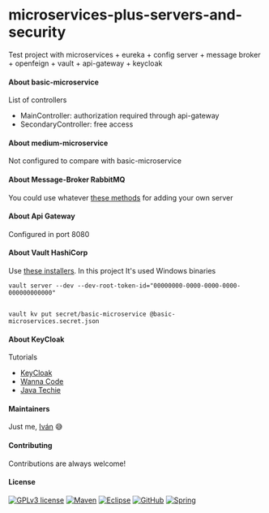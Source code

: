 # microservices-plus-servers-and-security

Test project with microservices + eureka + config server + message broker + openfeign + vault + api-gateway + keycloak 

#### About basic-microservice

List of controllers

   - MainController: authorization required through api-gateway
   - SecondaryController: free access
	
	
#### About medium-microservice

Not configured to compare with basic-microservice

	
#### About Message-Broker RabbitMQ

You could use whatever [these methods](https://www.rabbitmq.com/download.html) for adding your own server


#### About Api Gateway

Configured in port 8080


#### About Vault HashiCorp

Use [these installers](https://developer.hashicorp.com/vault/downloads). In this project It's used Windows binaries

```
vault server --dev --dev-root-token-id="00000000-0000-0000-0000-000000000000"


vault kv put secret/basic-microservice @basic-microservices.secret.json

```

#### About KeyCloak

   Tutorials
	
   - [KeyCloak](https://www.keycloak.org/getting-started/getting-started-zip)
   - [Wanna Code](https://www.youtube.com/playlist?list=PL145AyWAbMDhwUbBL74s1D2ZV9EqBaQ1t)
   - [Java Techie](https://www.youtube.com/watch?v=KpITcN7O53Y)
	

#### Maintainers

Just me, [Iván](https://github.com/Ivan-Montes) :sweat_smile:


#### Contributing

Contributions are always welcome! 


#### License

[![GPLv3 license](https://img.shields.io/badge/License-GPLv3-blue.svg)](https://choosealicense.com/licenses/gpl-3.0/)
[![Maven](https://badgen.net/badge/icon/maven?icon=maven&label)](https://https://maven.apache.org/)
[![Eclipse](https://badgen.net/badge/icon/eclipse?icon=eclipse&label)](https://https://eclipse.org/)
[![GitHub](https://badgen.net/badge/icon/github?icon=github&label)](https://github.com)
[![Spring](https://img.shields.io/badge/spring-blue?logo=Spring&logoColor=white)](https://spring.io)